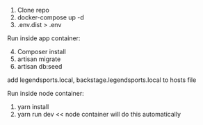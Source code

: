 1. Clone repo
2. docker-compose up -d
3. .env.dist > .env

Run inside app container:

4. Composer install 
5. artisan migrate
6. artisan db:seed

add legendsports.local, backstage.legendsports.local to hosts file

Run inside node container:

1. yarn install
2. yarn run dev << node container will do this automatically
